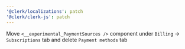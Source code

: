 ```yaml
---
'@clerk/localizations': patch
'@clerk/clerk-js': patch
---
```


Move `<__experimental_PaymentSources />` component under `Billing` -> `Subscriptions` tab and delete `Payment methods` tab
